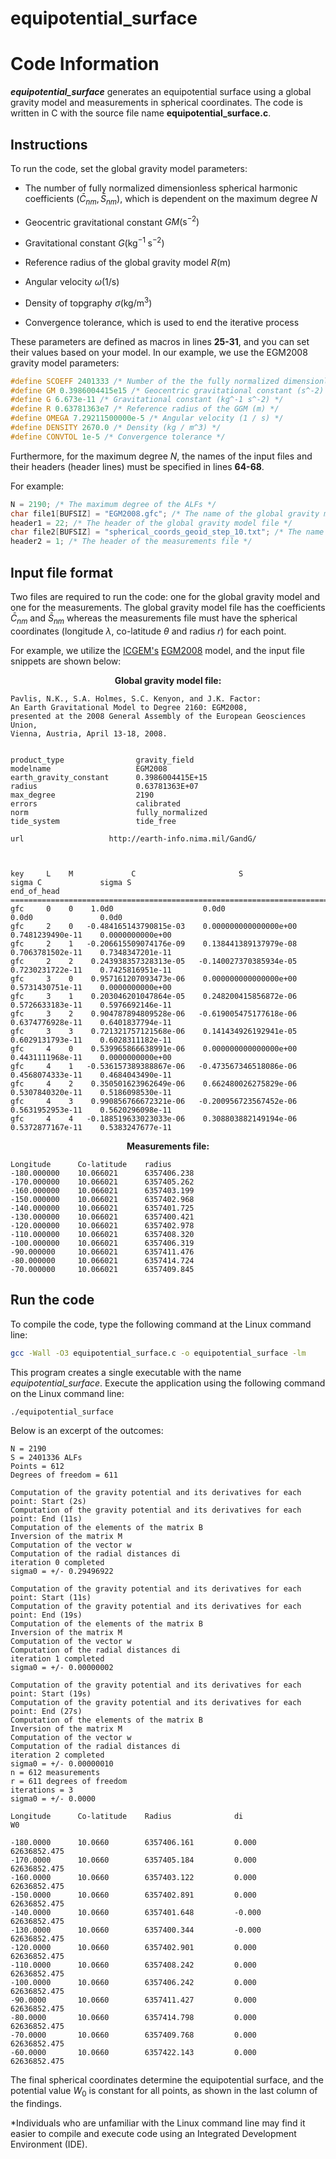 # equipotential_surface
Code Information
================

***equipotential_surface*** generates an equipotential surface using a global gravity model and measurements in spherical coordinates. The code is written in $\mathrm{C}$ with the source file name **equipotential_surface.c**.

Instructions
---

To run the code, set the global gravity model parameters:

- The number of fully normalized dimensionless spherical harmonic coefficients $\left(\bar{C}_{nm}, \bar{S}_{nm}\right)$, which is dependent on the maximum degree $N$

- Geocentric gravitational  constant $GM \left(\mathrm{s^{-2}}\right)$

- Gravitational constant $G \left(\mathrm{kg^{-1}\;s^{-2}}\right)$

- Reference radius of the global gravity model $R \left(\mathrm{m}\right)$

- Angular velocity $\omega \left(\mathrm{1 / s}\right)$

- Density of topgraphy $\sigma \left(\mathrm{kg/m^{3}}\right)$

- Convergence tolerance, which is used to end the iterative process

These parameters are defined as macros in lines **25-31**, and you can set their values based on your model. In our example, we use the EGM2008 gravity model parameters:

```c
#define SCOEFF 2401333 /* Number of the the fully normalized dimensionless spherical harmonic coefficients (Cnm, Snm) */
#define GM 0.3986004415e15 /* Geocentric gravitational constant (s^-2) */
#define G 6.673e-11 /* Gravitational constant (kg^-1 s^-2) */
#define R 0.63781363e7 /* Reference radius of the GGM (m) */
#define OMEGA 7.29211500000e-5 /* Angular velocity (1 / s) */
#define DENSITY 2670.0 /* Density (kg / m^3) */
#define CONVTOL 1e-5 /* Convergence tolerance */
```

Furthermore, for the maximum degree $N$, the names of the input files and their headers (header lines) must be specified in lines **64-68**.

For example:

```c
N = 2190; /* The maximum degree of the ALFs */
char file1[BUFSIZ] = "EGM2008.gfc"; /* The name of the global gravity model file */
header1 = 22; /* The header of the global gravity model file */
char file2[BUFSIZ] = "spherical_coords_geoid_step_10.txt"; /* The name of the measurements file */
header2 = 1; /* The header of the measurements file */
```

Input file format
---------

Two files are required to run the code: one for the global gravity model and one for the measurements. The global gravity model file has the coefficients $\bar{C}_{nm}$ and $\bar{S}_{nm}$ whereas the measurements file must have the spherical coordinates (longitude $\lambda$, co-latitude $\theta$ and radius $r$) for each point.

For example, we utilize the [ICGEM's](https://icgem.gfz-potsdam.de/home) [EGM2008](https://icgem.gfz-potsdam.de/getmodel/gfc/c50128797a9cb62e936337c890e4425f03f0461d7329b09a8cc8561504465340/EGM2008.gfc) model, and the input file snippets are shown below:

<center><b>Global gravity model file:</b></center>

```
Pavlis, N.K., S.A. Holmes, S.C. Kenyon, and J.K. Factor:
An Earth Gravitational Model to Degree 2160: EGM2008,
presented at the 2008 General Assembly of the European Geosciences Union,
Vienna, Austria, April 13-18, 2008.


product_type                gravity_field
modelname                   EGM2008
earth_gravity_constant      0.3986004415E+15
radius                      0.63781363E+07
max_degree                  2190
errors                      calibrated
norm                        fully_normalized
tide_system                 tide_free

url                   http://earth-info.nima.mil/GandG/



key     L    M             C                       S                    sigma C             sigma S
end_of_head ============================================================================================
gfc     0    0    1.0d0                    0.0d0                    0.0d0               0.0d0
gfc     2    0   -0.484165143790815e-03    0.000000000000000e+00    0.7481239490e-11    0.0000000000e+00
gfc     2    1   -0.206615509074176e-09    0.138441389137979e-08    0.7063781502e-11    0.7348347201e-11
gfc     2    2    0.243938357328313e-05   -0.140027370385934e-05    0.7230231722e-11    0.7425816951e-11
gfc     3    0    0.957161207093473e-06    0.000000000000000e+00    0.5731430751e-11    0.0000000000e+00
gfc     3    1    0.203046201047864e-05    0.248200415856872e-06    0.5726633183e-11    0.5976692146e-11
gfc     3    2    0.904787894809528e-06   -0.619005475177618e-06    0.6374776928e-11    0.6401837794e-11
gfc     3    3    0.721321757121568e-06    0.141434926192941e-05    0.6029131793e-11    0.6028311182e-11
gfc     4    0    0.539965866638991e-06    0.000000000000000e+00    0.4431111968e-11    0.0000000000e+00
gfc     4    1   -0.536157389388867e-06   -0.473567346518086e-06    0.4568074333e-11    0.4684043490e-11
gfc     4    2    0.350501623962649e-06    0.662480026275829e-06    0.5307840320e-11    0.5186098530e-11
gfc     4    3    0.990856766672321e-06   -0.200956723567452e-06    0.5631952953e-11    0.5620296098e-11
gfc     4    4   -0.188519633023033e-06    0.308803882149194e-06    0.5372877167e-11    0.5383247677e-11
```

<center><b>Measurements file:</b></center>

```
Longitude      Co-latitude    radius
-180.000000    10.066021      6357406.238    
-170.000000    10.066021      6357405.262    
-160.000000    10.066021      6357403.199    
-150.000000    10.066021      6357402.968    
-140.000000    10.066021      6357401.725    
-130.000000    10.066021      6357400.421    
-120.000000    10.066021      6357402.978    
-110.000000    10.066021      6357408.320    
-100.000000    10.066021      6357406.319    
-90.000000     10.066021      6357411.476    
-80.000000     10.066021      6357414.724    
-70.000000     10.066021      6357409.845
```

Run the code
---------------

To compile the code, type the following command at the Linux command line:

```bash
gcc -Wall -O3 equipotential_surface.c -o equipotential_surface -lm
```

This program creates a single executable with the name *equipotential_surface*. Execute the application using the following command on the Linux command line:

```bash
./equipotential_surface
```

Below is an excerpt of the outcomes:

```
N = 2190
S = 2401336 ALFs
Points = 612
Degrees of freedom = 611

Computation of the gravity potential and its derivatives for each point: Start (2s)
Computation of the gravity potential and its derivatives for each point: End (11s)
Computation of the elements of the matrix B
Inversion of the matrix M
Computation of the vector w
Computation of the radial distances di
iteration 0 completed
sigma0 = +/- 0.29496922    

Computation of the gravity potential and its derivatives for each point: Start (11s)
Computation of the gravity potential and its derivatives for each point: End (19s)
Computation of the elements of the matrix B
Inversion of the matrix M
Computation of the vector w
Computation of the radial distances di
iteration 1 completed
sigma0 = +/- 0.00000002    

Computation of the gravity potential and its derivatives for each point: Start (19s)
Computation of the gravity potential and its derivatives for each point: End (27s)
Computation of the elements of the matrix B
Inversion of the matrix M
Computation of the vector w
Computation of the radial distances di
iteration 2 completed
sigma0 = +/- 0.00000010    
n = 612 measurements
r = 611 degrees of freedom
iterations = 3
sigma0 = +/- 0.0000    

Longitude      Co-latitude    Radius              di                  W0

-180.0000      10.0660        6357406.161         0.000               62636852.475        
-170.0000      10.0660        6357405.184         0.000               62636852.475        
-160.0000      10.0660        6357403.122         0.000               62636852.475        
-150.0000      10.0660        6357402.891         0.000               62636852.475        
-140.0000      10.0660        6357401.648         -0.000              62636852.475        
-130.0000      10.0660        6357400.344         -0.000              62636852.475        
-120.0000      10.0660        6357402.901         0.000               62636852.475        
-110.0000      10.0660        6357408.242         0.000               62636852.475        
-100.0000      10.0660        6357406.242         0.000               62636852.475        
-90.0000       10.0660        6357411.427         0.000               62636852.475        
-80.0000       10.0660        6357414.798         0.000               62636852.475        
-70.0000       10.0660        6357409.768         0.000               62636852.475        
-60.0000       10.0660        6357422.143         0.000               62636852.475
```

The final spherical coordinates determine the equipotential surface, and the potential value $W_{0}$ is constant for all points, as shown in the last column of the findings.

*Individuals who are unfamiliar with the Linux command line may find it easier to compile and execute code using an Integrated Development Environment (IDE).
